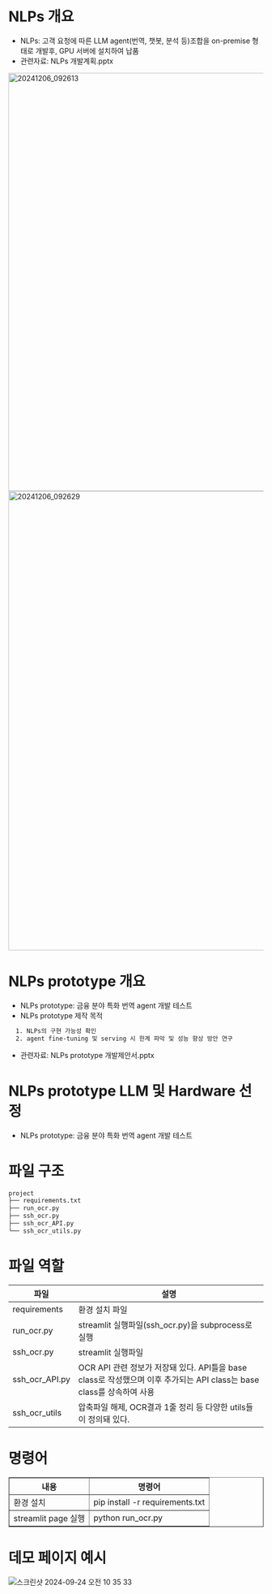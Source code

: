 # NLPs 개요
- NLPs: 고객 요청에 따른 LLM agent(번역, 챗봇, 분석 등)조합을 on-premise 형태로 개발후, GPU 서버에 설치하여 납품
- 관련자료: NLPs 개발계획.pptx
<img width="824" alt="20241206_092613" src="https://github.com/user-attachments/assets/f797a105-2f4e-4d4b-bcfb-c737414a7dba">
<img width="905" alt="20241206_092629" src="https://github.com/user-attachments/assets/56a98e51-da5b-4b85-9a9b-dafc8fde6155">


# NLPs prototype 개요
- NLPs prototype: 금융 분야 특화 번역 agent 개발 테스트
- NLPs prototype 제작 목적
```sh
  1. NLPs의 구현 가능성 확인
  2. agent fine-tuning 및 serving 시 한계 파악 및 성능 향상 방안 연구
```
- 관련자료: NLPs prototype 개발제안서.pptx


# NLPs prototype LLM 및 Hardware 선정

- NLPs prototype: 금융 분야 특화 번역 agent 개발 테스트


# 파일 구조
```sh
project
├── requirements.txt
├── run_ocr.py
├── ssh_ocr.py
├── ssh_ocr_API.py
└── ssh_ocr_utils.py
```

# 파일 역할
| 파일 | 설명 |
|------|--------|
|requirements|환경 설치 파일|
|run_ocr.py|streamlit 실행파일(ssh_ocr.py)을 subprocess로 실행|
|ssh_ocr.py|streamlit 실행파일|
|ssh_ocr_API.py|OCR API 관련 정보가 저장돼 있다. API틀을 base class로 작성했으며 이후 추가되는 API class는 base class를 상속하여 사용|
|ssh_ocr_utils|압축파일 해제, OCR결과 1줄 정리 등 다양한 utils들이 정의돼 있다.|

# 명령어

<table border="1">
  <tr>
    <th>내용</th>
    <th>명령어</th>
  </tr>
  <tr>
    <td>환경 설치</td>
    <td>pip install -r requirements.txt</td>
  </tr>
  <tr>
    <td>streamlit page 실행</td>
    <td>python run_ocr.py</td>
  </tr>
</table>

# 데모 페이지 예시

![스크린샷 2024-09-24 오전 10 35 33](https://github.com/user-attachments/assets/b04c5e55-ace7-4d71-b69c-48aec2e9ceb3)
